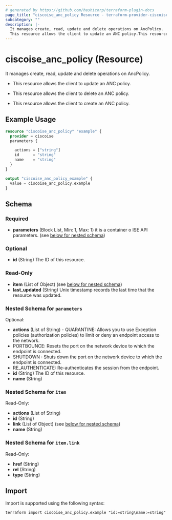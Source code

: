 ```yaml
---
# generated by https://github.com/hashicorp/terraform-plugin-docs
page_title: "ciscoise_anc_policy Resource - terraform-provider-ciscoise"
subcategory: ""
description: |-
  It manages create, read, update and delete operations on AncPolicy.
  This resource allows the client to update an ANC policy.This resource allows the client to delete an ANC policy.This resource allows the client to create an ANC policy.
---
```


# ciscoise_anc_policy (Resource)

It manages create, read, update and delete operations on AncPolicy.

- This resource allows the client to update an ANC policy.

- This resource allows the client to delete an ANC policy.

- This resource allows the client to create an ANC policy.

## Example Usage

```terraform
resource "ciscoise_anc_policy" "example" {
  provider = ciscoise
  parameters {

    actions = ["string"]
    id      = "string"
    name    = "string"
  }
}

output "ciscoise_anc_policy_example" {
  value = ciscoise_anc_policy.example
}
```

<!-- schema generated by tfplugindocs -->
## Schema

### Required

- **parameters** (Block List, Min: 1, Max: 1) it is a container o ISE API parameters. (see [below for nested schema](#nestedblock--parameters))

### Optional

- **id** (String) The ID of this resource.

### Read-Only

- **item** (List of Object) (see [below for nested schema](#nestedatt--item))
- **last_updated** (String) Unix timestamp records the last time that the resource was updated.

<a id="nestedblock--parameters"></a>
### Nested Schema for `parameters`

Optional:

- **actions** (List of String) - QUARANTINE: Allows you to use Exception policies (authorization policies) to limit or deny an endpoint access to the network.
- PORTBOUNCE: Resets the port on the network device to which the endpoint is connected.
- SHUTDOWN : Shuts down the port on the network device to which the endpoint is connected.
- RE_AUTHENTICATE: Re-authenticates the session from the endpoint.
- **id** (String) The ID of this resource.
- **name** (String)


<a id="nestedatt--item"></a>
### Nested Schema for `item`

Read-Only:

- **actions** (List of String)
- **id** (String)
- **link** (List of Object) (see [below for nested schema](#nestedobjatt--item--link))
- **name** (String)

<a id="nestedobjatt--item--link"></a>
### Nested Schema for `item.link`

Read-Only:

- **href** (String)
- **rel** (String)
- **type** (String)

## Import

Import is supported using the following syntax:

```shell
terraform import ciscoise_anc_policy.example "id:=string\name:=string"
```
